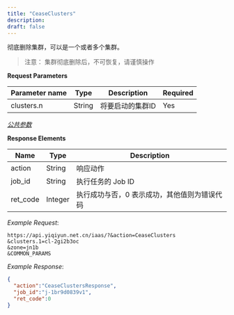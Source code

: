 ```yaml
---
title: "CeaseClusters"
description: 
draft: false
---
```




彻底删除集群，可以是一个或者多个集群。

> 注意： 集群彻底删除后，不可恢复，请谨慎操作

**Request Parameters**

| Parameter name | Type | Description | Required |
| --- | --- | --- | --- |
| clusters.n | String | 将要启动的集群ID | Yes |

[_公共参数_](../../../../parameters/)

**Response Elements**

| Name | Type | Description |
| --- | --- | --- |
| action | String | 响应动作 |
| job_id | String | 执行任务的 Job ID |
| ret_code | Integer | 执行成功与否，0 表示成功，其他值则为错误代码 |

_Example Request_:

```
https://api.yiqiyun.net.cn/iaas/?&action=CeaseClusters
&clusters.1=cl-2gi2b3oc
&zone=jn1b
&COMMON_PARAMS
```

_Example Response_:

```json
{
  "action":"CeaseClustersResponse",
  "job_id":"j-1br9d0839v1",
  "ret_code":0
}

```


